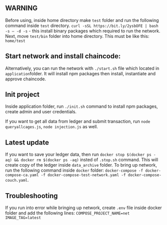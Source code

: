 ## WARNING
Before using, inside home directory make `test` folder and run the following command inside `test` directory.
`curl -sSL https://bit.ly/2ysbOFE | bash -s — -d -s` - this install binary packages which required to run the network. Next, move `test/bin` folder into home directory. This must be like this: `home/test`

## Start network and install chaincode:

Alternatively, you can run the network with `./start.sh` file which located in `application`folder. It will install npm packages then install, instantiate and approve chaincode.

## Init project

Inside application folder, run `./init.sh` command to install npm packages, create admin and user credentials.

If you want to get all data from ledger and submit transaction, run `node queryallcages.js`, `node injection.js` as well.

## Latest update

If you want to save your ledger data, then run `docker stop $(docker ps -aq) && docker rm $(docker ps -aq)` insted of `.stop.sh` command. This will create copy of the ledger inside `data_archive` folder. To bring up network, run the following command inside `docker` folder:
`docker-compose -f docker-compose-ca.yaml -f docker-compose-test-network.yaml -f docker-compose-couch.yaml`. 

## Troubleshooting

If you run into error while bringing up network, create `.env` file inside docker folder and add the following lines:
`COMPOSE_PROJECT_NAME=net`
`IMAGE_TAG=latest`